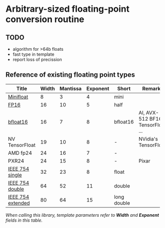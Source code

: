 # Arbitrary-sized floating-point conversion routine


## TODO
* algorithm for >64b floats
* fast type in template
* report loss of precission

## Reference of existing floating point types

Title | Width | Mantissa | Exponent | Short | Remarks
-|-|-|-|-|-
[Minifloat](https://en.wikipedia.org/wiki/Minifloat) | 8 | 3 | 4 | mini |
[FP16](https://en.wikipedia.org/wiki/Half-precision_floating-point_format) | 16 | 10 | 5 | half |
[bfloat16](https://en.wikipedia.org/wiki/Bfloat16_floating-point_format) | 16 | 7 | 8 | bfloat16 | AI, AVX-512 BF16, TensorFlow, ...
NV TensorFloat | 19 | 10 | 8 | - | NVidia's TensorFloat
AMD fp24 | 24 | 16 | 7 | - | 
PXR24 | 24 | 15 | 8 | - | Pixar
[IEEE 754 single](https://en.wikipedia.org/wiki/Single-precision_floating-point_format) | 32 | 23 | 8 | float |
[IEEE 754 double](https://en.wikipedia.org/wiki/Double-precision_floating-point_format) | 64 | 52 | 11 | double |
[IEEE 754 extended](https://en.wikipedia.org/wiki/Extended_precision) | 80 | 64 | 15 | long double |

*When calling this library, template parameters refer to **Width** and **Exponent** fields in this table.*